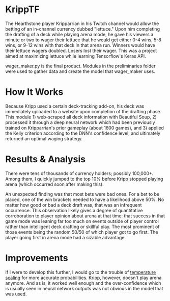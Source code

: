 # KrippTF
The Hearthstone player Kripparrian in his Twitch channel would allow the betting of an
in-channel currency dubbed "lettuce." Upon him completing the drafting of a deck while playing arena mode, he gave his viewers a minute or two to wager their lettuce that he would get either 0-4 wins, 5-8 wins, or
9-12 wins with that deck in that arena run. Winners would have their lettuce wagers doubled. Losers lost their
wager. This was a project aimed at maximizing lettuce while learning Tensorflow's Keras API.

wager_maker.py is the final product. Modules in the preliminaries folder were used to gather data and create the model that wager_maker uses.

# How It Works

Because Kripp used a certain deck-tracking add-on, his deck was immediately uploaded to a website upon completion of the drafting phase. This module 1) web-scraped all deck information with Beautiful Soup, 2) processed it through a deep neural network which had been previously trained on Kripparrian's prior gameplay (about 1600 games), and 3) applied the Kelly criterion according to the DNN's confidence level, and ultimately returned an optimal waging strategy.

# Results & Analysis
There were tens of thousands of currency holders; possibly 100,000+. Among them, I quickly jumped to the top 10% before Kripp stopped playing arena (which occurred soon after making this).

An unexpected finding was that most bets were bad ones. For a bet to be placed, one of the win brackets needed to have a likelihood above 50%. No matter how good or bad a deck draft was, that was an infrequent occurrence. This observation likely gives a degree of quantitative corroboration to player opinion about arena at that time: that success in that game mode was leaning far too much on events outside of player control rather than intelligent deck drafting or skillful play. The most prominent of those events being the random 50/50 of which player got to go first. The player going first in arena mode had a sizable advantage.

# Improvements
If I were to develop this further, I would go to the trouble of [temperature scaling](https://arxiv.org/abs/1706.04599) for more accurate probabilities.
Kripp, however, doesn't play arena anymore. And as is, it worked well enough and the over-confidence which is usually seen in neural network outputs was not obvious in the model that was used.
